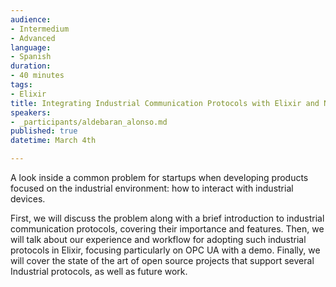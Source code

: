 ```yaml
---
audience:
- Intermedium
- Advanced
language:
- Spanish
duration:
- 40 minutes
tags:
- Elixir
title: Integrating Industrial Communication Protocols with Elixir and Nerves
speakers:
- _participants/aldebaran_alonso.md
published: true
datetime: March 4th

---
```


A look inside a common problem for startups when developing products focused on the industrial environment: how to interact with industrial devices.
 
First, we will discuss the problem along with a brief introduction to industrial communication protocols, covering their importance and features. Then, we will talk about our experience and workflow for adopting such industrial protocols in Elixir, focusing particularly on OPC UA with a demo. Finally, we will cover the state of the art of open source projects that support several Industrial protocols, as well as future work.

